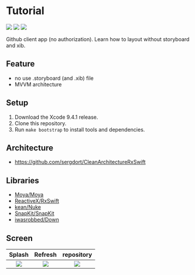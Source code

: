 # Tutorial

![](https://img.shields.io/badge/Xcode-9.4%2B-blue.svg)
![](https://img.shields.io/badge/iOS-10.0%2B-blue.svg)
![](https://img.shields.io/badge/Swift-4.0%2B-orange.svg)

Github client app (no authorization).
Learn how to layout without storyboard and xib.

## Feature
- no use .storyboard (and .xib) file
- MVVM architecture

## Setup

1. Download the Xcode 9.4.1 release.
2. Clone this repository.
3. Run `make bootstrap` to install tools and dependencies.

## Architecture

- https://github.com/sergdort/CleanArchitectureRxSwift

## Libraries

- [Moya/Moya](https://github.com/Moya/Moya)
- [ReactiveX/RxSwift](https://github.com/ReactiveX/RxSwift)
- [kean/Nuke](https://github.com/kean/Nuke)
- [SnapKit/SnapKit](https://github.com/SnapKit/SnapKit)
- [iwasrobbed/Down](https://github.com/iwasrobbed/Down)

## Screen
|Splash|Refresh|repository|
|:---:|:---:|:---:|
|![](https://s3-ap-northeast-1.amazonaws.com/github.masegi/Tutorial-ios/splash_1.gif)|![](https://s3-ap-northeast-1.amazonaws.com/github.masegi/Tutorial-ios/refresh_1.gif)|![](https://s3-ap-northeast-1.amazonaws.com/github.masegi/Tutorial-ios/repository.gif)|
